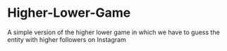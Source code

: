# Higher-Lower-Game
A simple version of the higher lower game in which we have to guess the entity with higher followers on Instagram
